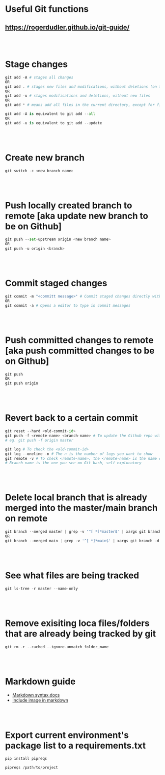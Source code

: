 # Useful Git functions
## https://rogerdudler.github.io/git-guide/

<br></br>

# Stage changes
```python
git add -A # stages all changes
OR
git add . # stages new files and modifications, without deletions (on the current directory and its subdirectories).
OR
git add -u # stages modifications and deletions, without new files
OR
git add * # means add all files in the current directory, except for files whose name begin with a dot.
```
```python
git add -A is equivalent to git add --all
OR
git add -u is equivalent to git add --update
```

<br></br>


# Create new branch
```python
git switch -c <new branch name>
```

<br></br>


# Push locally created branch to remote [aka update new branch to be on Github]
```python
git push --set-upstream origin <new branch name>
OR
git push -u origin <branch>
```

<br></br>

# Commit staged changes
```python
git commit -m "<committ message>" # Commit staged changes directly with message
OR
git commit -a # Opens a editor to type in commit messages
```

<br></br>

# Push committed changes to remote [aka push committed changes to be on Github]
```python
git push
OR
git push origin
```

<br></br>

# Revert back to a certain commit
```python
git reset --hard <old-commit-id>
git push -f <remote-name> <branch-name> # To update the Github repo with the remote repo
# eg. git push -f origin master 

git log # To check the <old-commit-id>
git log --oneline -n # The n is the number of logs you want to show
git remote -v # To check <remote-name>, the <remote-name> is the name on the far left
# Branch name is the one you see on Git bash, self explonatory
```

<br></br>

# Delete local branch that is already merged into the master/main branch on remote
```python
git branch --merged master | grep -v '^[ *]*master$' | xargs git branch -d
OR
git branch --merged main | grep -v '^[ *]*main$' | xargs git branch -d
```

<br></br>

# See what files are being tracked
```python
git ls-tree -r master --name-only
```

<br></br>

# Remove exisiting loca files/folders that are already being tracked by git
```python
git rm -r --cached --ignore-unmatch folder_name
```

<br></br>

# Markdown guide
- [Markdown syntax docs](https://www.markdownguide.org/basic-syntax/)
- [Include image in markdown](https://stackoverflow.com/questions/42961712/how-to-include-image-as-markdown-in-visual-studio-code)

<br></br>

# Export current environment's package list to a requirements.txt
```python
pip install pipreqs

pipreqs /path/to/project
```
